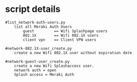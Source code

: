 # script details

    #list_network-auth-users.py
        list all Meraki Auth Users
            guest         == Wifi Splashpage users
            802.1X        == Wifi 802.1X users
            client vpn    == Client VPN users

    #network-802.1X-user_create.py
        create a new Wifi 802.1X user without expiration date
        
    #network-guest-user_create.py
        create a new Wifi Splashaccess user.
        network auth = open
        Splash access = Meraki Auth
        
    

